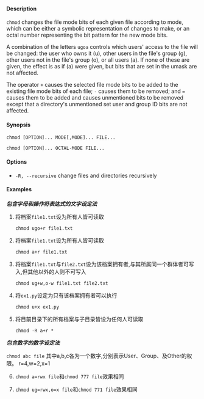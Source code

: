 #### Description

`chmod` changes the file mode bits of each given file according to mode, which can be either a symbolic representation of changes to make,  or an octal number representing the bit pattern for the new mode bits.

A combination of the letters `ugoa` controls which users' access to the file will be changed: the user who owns it (u), other users in the file's group (g), other users not in the file's group (o), or all users (a). If none of these are given, the effect is as if (a) were given, but bits that are set in the umask are not affected.

The operator `+` causes the selected file mode bits to be added to the existing file mode bits of each  file; `-` causes them to be removed; and `=` causes them to be added and causes unmentioned bits to be removed except that a directory's unmentioned set user and group ID bits are not affected.

#### Synopsis

`chmod [OPTION]... MODE[,MODE]... FILE...`

`chmod [OPTION]... OCTAL-MODE FILE...`

#### Options

- `-R, --recursive` change files and directories recursively

#### Examples

***包含字母和操作符表达式的文字设定法***

1. 将档案`file1.txt`设为所有⼈皆可读取

    `chmod ugo+r file1.txt`

2. 将档案`file1.txt`设为所有⼈皆可读取

    `chmod a+r file1.txt`

3. 将档案`file1.txt`与`file2.txt`设为该档案拥有者,与其所属同一个群体者可写入,但其他以外的⼈则不可写⼊

    `chmod ug+w,o-w file1.txt file2.txt`

4. 将`ex1.py`设定为只有该档案拥有者可以执⾏

    `chmod u+x ex1.py`

5. 将目前目录下的所有档案与⼦目录皆设为任何人可读取

    `chmod -R a+r *`

***包含数字的数字设定法***

`chmod abc file` 其中a,b,c各为一个数字,分别表示User、Group、及Other的权限。 r=4,w=2,x=1

6. `chmod a=rwx file`和`chmod 777 file`效果相同

7. `chmod ug=rwx,o=x file`和`chmod 771 file`效果相同
